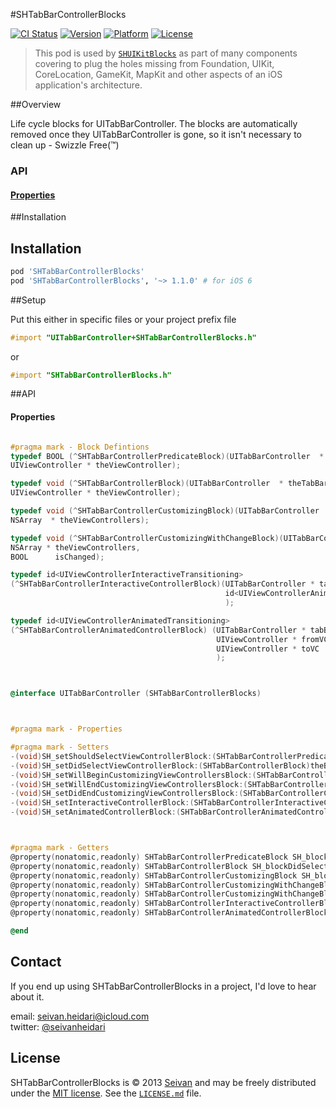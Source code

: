 #SHTabBarControllerBlocks

[![CI Status](https://img.shields.io/travis/seivan/SHTabBarControllerBlocks.svg?style=flat)](https://travis-ci.org/seivan/SHTabBarControllerBlocks)
[![Version](https://img.shields.io/cocoapods/v/SHTabBarControllerBlocks.svg?style=flat)](http://cocoadocs.org/docsets/SHTabBarControllerBlocks)
[![Platform](https://img.shields.io/cocoapods/p/SHTabBarControllerBlocks.svg?style=flat)](http://cocoadocs.org/docsets/SHTabBarControllerBlocks)
[![License](https://img.shields.io/cocoapods/l/SHTabBarControllerBlocks.svg?style=flat)](http://cocoadocs.org/docsets/SHTabBarControllerBlocks)

> This pod is used by [`SHUIKitBlocks`](https://github.com/seivan/SHUIKitBlocks) as part of many components covering to plug the holes missing from Foundation, UIKit, CoreLocation, GameKit, MapKit and other aspects of an iOS application's architecture.

##Overview

Life cycle blocks for UITabBarController.
The blocks are automatically removed once they UITabBarController is gone, so it isn't necessary to clean up - Swizzle Free(™)

### API

#### [Properties](https://github.com/seivan/SHTabBarControllerBlocks#properties-1)


##Installation

Installation
------------

```ruby
pod 'SHTabBarControllerBlocks' 
pod 'SHTabBarControllerBlocks', '~> 1.1.0' # for iOS 6
```

##Setup


Put this either in specific files or your project prefix file

```objective-c
#import "UITabBarController+SHTabBarControllerBlocks.h"
```
or
```objective-c
#import "SHTabBarControllerBlocks.h"
```

##API


#### Properties

```objective-c

#pragma mark - Block Defintions
typedef BOOL (^SHTabBarControllerPredicateBlock)(UITabBarController  * theTabBarController,
UIViewController * theViewController);

typedef void (^SHTabBarControllerBlock)(UITabBarController  * theTabBarController,
UIViewController * theViewController);

typedef void (^SHTabBarControllerCustomizingBlock)(UITabBarController  * theTabBarController,
NSArray  * theViewControllers);

typedef void (^SHTabBarControllerCustomizingWithChangeBlock)(UITabBarController  * theTabBarController,
NSArray * theViewControllers,
BOOL      isChanged);

typedef id<UIViewControllerInteractiveTransitioning>
(^SHTabBarControllerInteractiveControllerBlock)(UITabBarController * tabBarController,
                                                id<UIViewControllerAnimatedTransitioning> animationController
                                                );

typedef id<UIViewControllerAnimatedTransitioning>
(^SHTabBarControllerAnimatedControllerBlock) (UITabBarController * tabBarController,
                                              UIViewController * fromVC,
                                              UIViewController * toVC
                                              );



@interface UITabBarController (SHTabBarControllerBlocks)



#pragma mark - Properties

#pragma mark - Setters
-(void)SH_setShouldSelectViewControllerBlock:(SHTabBarControllerPredicateBlock)theBlock;
-(void)SH_setDidSelectViewControllerBlock:(SHTabBarControllerBlock)theBlock;
-(void)SH_setWillBeginCustomizingViewControllersBlock:(SHTabBarControllerCustomizingBlock)theBlock;
-(void)SH_setWillEndCustomizingViewControllersBlock:(SHTabBarControllerCustomizingWithChangeBlock)theBlock;
-(void)SH_setDidEndCustomizingViewControllersBlock:(SHTabBarControllerCustomizingWithChangeBlock)theBlock;
-(void)SH_setInteractiveControllerBlock:(SHTabBarControllerInteractiveControllerBlock)theBlock;
-(void)SH_setAnimatedControllerBlock:(SHTabBarControllerAnimatedControllerBlock)theBlock;



#pragma mark - Getters
@property(nonatomic,readonly) SHTabBarControllerPredicateBlock SH_blockShouldSelectViewController;
@property(nonatomic,readonly) SHTabBarControllerBlock SH_blockDidSelectViewController;
@property(nonatomic,readonly) SHTabBarControllerCustomizingBlock SH_blockWillBeginCustomizingViewControllers;
@property(nonatomic,readonly) SHTabBarControllerCustomizingWithChangeBlock SH_blockWillEndCustomizingViewControllers;
@property(nonatomic,readonly) SHTabBarControllerCustomizingWithChangeBlock SH_blockDidEndCustomizingViewControllers;
@property(nonatomic,readonly) SHTabBarControllerInteractiveControllerBlock SH_blockInteractiveController;
@property(nonatomic,readonly) SHTabBarControllerAnimatedControllerBlock SH_blockAnimatedController;

@end

```


Contact
-------

If you end up using SHTabBarControllerBlocks in a project, I'd love to hear about it.

email: [seivan.heidari@icloud.com](mailto:seivan.heidari@icloud.com)  
twitter: [@seivanheidari](https://twitter.com/seivanheidari)

## License

SHTabBarControllerBlocks is © 2013 [Seivan](http://www.github.com/seivan) and may be freely
distributed under the [MIT license](http://opensource.org/licenses/MIT).
See the [`LICENSE.md`](https://github.com/seivan/SHTabBarControllerBlocks/blob/master/LICENSE.md) file.

